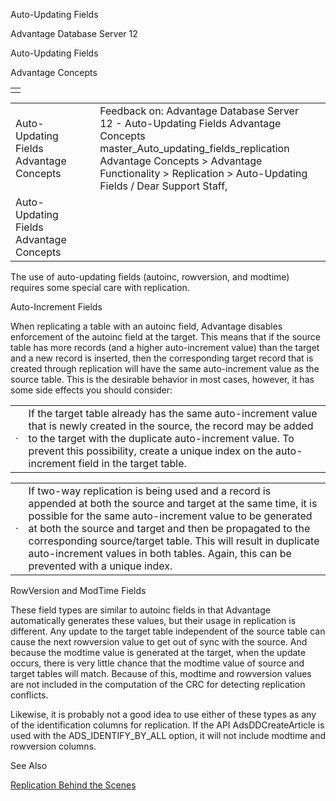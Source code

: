 Auto-Updating Fields




Advantage Database Server 12  

Auto-Updating Fields

Advantage Concepts

|  |
| --- |
|  |

|  |  |  |  |  |
| --- | --- | --- | --- | --- |
| Auto-Updating Fields  Advantage Concepts |  |  | Feedback on: Advantage Database Server 12 - Auto-Updating Fields Advantage Concepts master\_Auto\_updating\_fields\_replication Advantage Concepts > Advantage Functionality > Replication > Auto-Updating Fields / Dear Support Staff, |  |
| Auto-Updating Fields  Advantage Concepts |  |  |  |  |

The use of auto-updating fields (autoinc, rowversion, and modtime) requires some special care with replication.

Auto-Increment Fields

When replicating a table with an autoinc field, Advantage disables enforcement of the autoinc field at the target. This means that if the source table has more records (and a higher auto-increment value) than the target and a new record is inserted, then the corresponding target record that is created through replication will have the same auto-increment value as the source table. This is the desirable behavior in most cases, however, it has some side effects you should consider:

|  |  |
| --- | --- |
| · | If the target table already has the same auto-increment value that is newly created in the source, the record may be added to the target with the duplicate auto-increment value. To prevent this possibility, create a unique index on the auto-increment field in the target table. |

|  |  |
| --- | --- |
| · | If two-way replication is being used and a record is appended at both the source and target at the same time, it is possible for the same auto-increment value to be generated at both the source and target and then be propagated to the corresponding source/target table. This will result in duplicate auto-increment values in both tables. Again, this can be prevented with a unique index. |

RowVersion and ModTime Fields

These field types are similar to autoinc fields in that Advantage automatically generates these values, but their usage in replication is different. Any update to the target table independent of the source table can cause the next rowversion value to get out of sync with the source. And because the modtime value is generated at the target, when the update occurs, there is very little chance that the modtime value of source and target tables will match. Because of this, modtime and rowversion values are not included in the computation of the CRC for detecting replication conflicts.

Likewise, it is probably not a good idea to use either of these types as any of the identification columns for replication. If the API AdsDDCreateArticle is used with the ADS\_IDENTIFY\_BY\_ALL option, it will not include modtime and rowversion columns.

See Also

[Replication Behind the Scenes](master_how_replication_works_internally.htm)